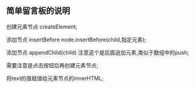 ## 简单留言板的说明

创建元素节点 createElement;

添加节点 insertBefore   node.insertBefore(child,指定元素);

添加节点 appendChild(child) 注意这个是后面追加元素,类似于数组中的push;

需要注意是点击按钮后再创建元素节点;

将text的值赋值给元素节点的innerHTML;

